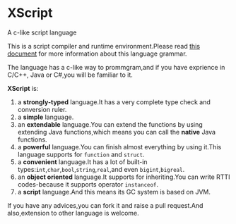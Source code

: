 XScript
======

A c-like script language

This is a script compiler and runtime environment.Please read [this document](doc/xsbrief.md) for more information about this language grammar.

The language has a c-like way to prommgram,and if you have exprience in C/C++, Java or C#,you will be familiar to it.

**XScript** is:

1. a **strongly-typed** language.It has a very complete type check and conversion ruler.
2. a **simple** language.
3. an **extendable** language.You can extend the functions by using extending Java functions,which means you can call the **native** Java functions.
4. a **powerful** language.You can finish almost everything by using it.This language supports for `function` and `struct`.
5. a **convenient** language.It has a lot of built-in types:`int`,`char`,`bool`,`string`,`real`,and even `bigint`,`bigreal`.
6. an **object oriented** language.It supports for inheriting.You can write RTTI codes-because it supports operator `instanceof`.
7. a **script** language.And this means its GC system is based on JVM.

If you have any advices,you can fork it and raise a pull request.And also,extension to other language is welcome.